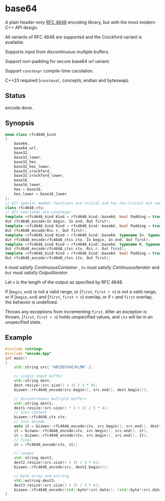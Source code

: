 # base64

A plain header-only [RFC 4648](https://www.rfc-editor.org/rfc/rfc4648) encoding library, but with the most modern C++ API design.

All variants of RFC 4648 are supported and the Crockford variant is available.

Supports input from discontinuous multiple buffers.

Support non-padding for secure base64 url variant.

Support `constexpr` compile-time caculation.

C++23 required (`consteval`, concepts, endian and byteswap).

## Status

encode done.

## Synopsis

```cpp
enum class rfc4648_kind
{
    base64,
    base64_url,
    base32,
    base32_lower,
    base32_hex,
    base32_hex_lower,
    base32_crockford,
    base32_crockford_lower,
    base16,
    base16_lower,
    hex = base16,
    hex_lower = base16_lower
};
// All special member functions are trivial and has non-trivial but noexcept default constructor
class rfc4648_ctx;
// All overloads are constexpr
template <rfc4648_kind Kind = rfc4648_kind::base64, bool Padding = true, typename In, typename Out>
Out rfc4648_encode(In begin, In end, Out first);
template <rfc4648_kind Kind = rfc4648_kind::base64, bool Padding = true, typename R, typename Out>
Out rfc4648_encode(R&& r, Out first);
template <rfc4648_kind Kind = rfc4648_kind::base64, typename In, typename Out>
Out rfc4648_encode(rfc4648_ctx& ctx, In begin, In end, Out first);
template <rfc4648_kind Kind = rfc4648_kind::base64, typename R, typename Out>
Out rfc4648_encode(rfc4648_ctx& ctx, R&& r, Out first);
template <rfc4648_kind Kind = rfc4648_kind::base64, bool Padding = true, typename Out>
Out rfc4648_encode(rfc4648_ctx& ctx, Out first);
```

`R` must satisfy *ContinuousContainer* , `In` must satisfy *ContinuousIterator* and `Out` must satisfy *OutputIterator*.

Let `n` is the length of the output as specified by RFC 4648.

If [`begin`, `end`) is not a valid range, or [`first`, `first + n`) is not a valid range, or if [`begin`, `end`) and [`first`, `first + n`) overlap, or if `r` and `first` overlap, the behavior is undefined.

Throws any exceptions from incrementing `first`. After an exception is thrown, [`first`, `first + n`) holds unspecified values, and `ctx` will be in an unspecified state.

## Example

```cpp
#include <string>
#include "encode.hpp"
int main()
{
    std::string src{ "ABCDEFGHIJKLMN" };

    // single input buffer
    std::string dest;
    dest.resize((src.size() + 3) / 3 * 4);
    bizwen::rfc4648_encode(src.begin(), src.end(), dest.begin());

    // discontinuous multiple buffers
    std::string dest1;
    dest1.resize((src.size() * 3 + 3) / 3 * 4);
    // init context
    bizwen::rfc4648_ctx ctx;
    // init encode
    auto it = bizwen::rfc4648_encode(ctx, src.begin(), src.end(), dest1.begin());
    it = bizwen::rfc4648_encode(ctx, src.begin(), src.end(), it);
    it = bizwen::rfc4648_encode(ctx, src.begin(), src.end(), it);
    // final
    it = rfc4648_encode(ctx, it);

    // ranges
    std::string dest2;
    dest2.resize((src.size() + 3) / 3 * 4);
    bizwen::rfc4648_encode(src, dest2.begin());

    // byte array and wstring
    std::wstring dest3;
    dest3.resize((src.size() + 3) / 3 * 4);
    bizwen::rfc4648_encode((std::byte*)src.data(), (std::byte*)src.data() + src.size(), dest3.begin());
}
```
